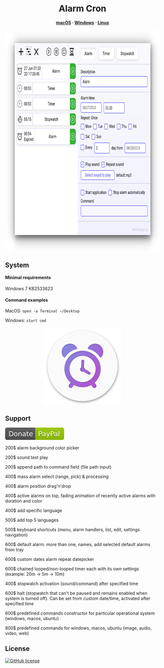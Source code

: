 <h1 align="center">Alarm Cron</h1>

<h4 align="center">
  <a href="https://github.com/bl00mber/alarm-cron/releases/latest/download/Alarm-Cron.dmg">macOS</a> ·
  <a href="https://github.com/bl00mber/alarm-cron/releases/latest/download/AlarmCronInstaller.exe
">Windows</a> ·
  <a href="https://github.com/bl00mber/alarm-cron/releases/latest/download/alarm-cron_amd64.deb">Linux</a>
</h4>

<p align="center">
  <img src="screens/interface.png" height="714">
</p>

## System
#### Minimal requirements
Windows 7 KB2533623

#### Command examples
MacOS: `open -a Terminal ~/Desktop`

Windows: `start cmd`

<p align="center">
  <img src="screens/logo.png" height="250">
</p>

## Support
[![Donate](renderer/assets/img/Donate-PayPal-green.svg)](https://www.paypal.me/bloomber/30)

200$ alarm background color picker

200$ sound test play

200$ append path to command field (file path input)

400$ mass alarm select (range, pick) & processing

400$ alarm position drag'n'drop

400$ active alarms on top, fading animation of recently active alarms with duration and color

400$ add specific language

500$ add top 5 languages

500$ keyboard shortcuts (menu, alarm handlers, list, edit, settings navigation)

600$ default alarm: more than one, names, add selected default alarms from tray

600$ custom dates alarm repeat datepicker

600$ chained looped/non-looped timer each with its own settings (example: 20m -> 5m -> 10m)

400$ stopwatch activation (sound/command) after specified time

600$ halt (stopwatch that can't be paused and remains enabled when system is turned off). Can be set from custom date/time, activated after specified time

600$ predefined commands constructor for particular operational system (windows, macos, ubuntu)

800$ predefined commands for windows, macos, ubuntu (image, audio, video, web)

## License
[![GitHub license](https://img.shields.io/badge/license-MIT-blue.svg)](https://github.com/bl00mber/alarm-cron/blob/master/LICENSE)
